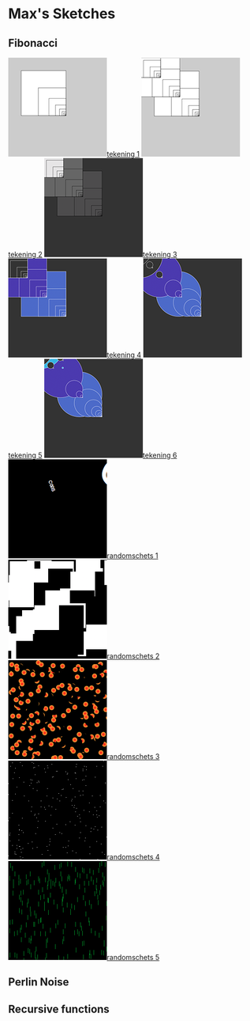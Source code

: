 # Max's Sketches

## Fibonacci
![](Max/fib_01.png)[tekening 1](Max/fib_01.png)
![](Max/fib_02.png)[tekening 2](Max/fib_02.png)
![](Max/fib_03.png)[tekening 3](Max/fib_03.png)
![](Max/fib_04.png)[tekening 4](Max/fib_04.png)
![](Max/fib_05.png)[tekening 5](Max/fib_05.png)
![](Max/fib_06.png)[tekening 6](Max/fib_06.png)
![](Max/schets_random_01.png)[randomschets 1](Max/schets_random_01.png)
![](Max/schets_random_02.png)[randomschets 2](Max/schets_random_02.png)
![](Max/schets_random_03.png)[randomschets 3](Max/schets_random_03.png)
![](Max/schets_random_04.png)[randomschets 4](Max/schets_random_04.png)
![](Max/schets_random_05.png)[randomschets 5](Max/schets_random_05.png)


## Perlin Noise

## Recursive functions
            
